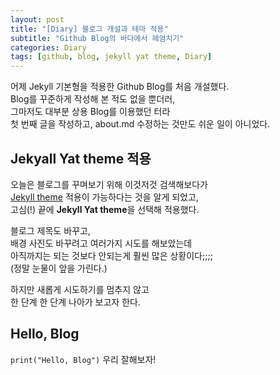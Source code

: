 ```yaml
---
layout: post
title: "[Diary] 블로그 개설과 테마 적용"
subtitle: "Github Blog의 바다에서 헤엄치기"
categories: Diary
tags: [github, blog, jekyll yat theme, Diary]
---
```



어제 Jekyll 기본형을 적용한 Github Blog를 처음 개설했다.  
Blog를 꾸준하게 작성해 본 적도 없을 뿐더러,  
그마저도 대부분 상용 Blog를 이용했던 터라   
첫 번째 글을 작성하고, about.md 수정하는 것만도 쉬운 일이 아니었다.   

## Jekyall Yat theme 적용

오늘은 블로그를 꾸며보기 위해 이것저것 검색해보다가   
[Jekyll theme][1] 적용이 가능하다는 것을 알게 되었고,  
고심(!) 끝에 **Jekyll Yat theme**을 선택해 적용했다.  

블로그 제목도 바꾸고,   
배경 사진도 바꾸려고 여러가지 시도를 해보았는데   
아직까지는 되는 것보다 안되는게 훨씬 많은 상황이다;;;;   
(정말 눈물이 앞을 가린다.)   

하지만 새롭게 시도하기를 멈추지 않고   
한 단계 한 단계 나아가 보고자 한다.   


## Hello, Blog

`print("Hello, Blog")` 우리 잘해보자!   


[1]: http://jekyllthemes.org/